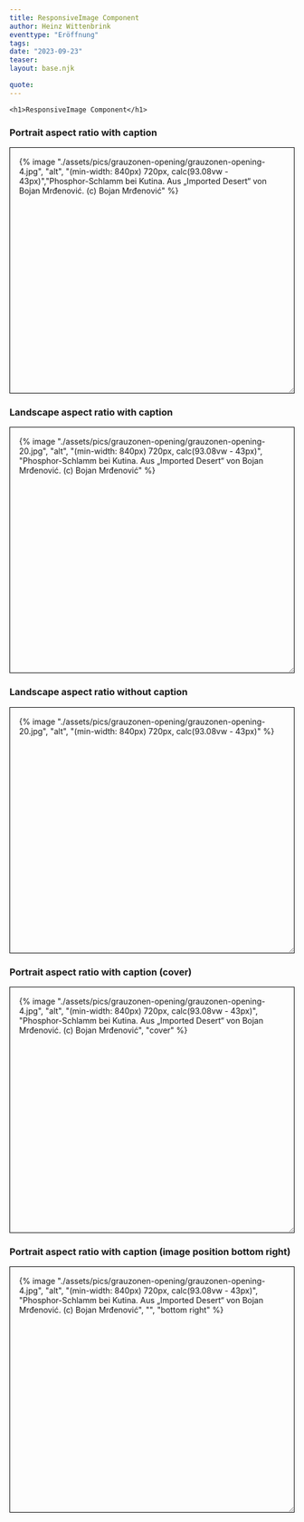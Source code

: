 ```yaml
---
title: ResponsiveImage Component
author: Heinz Wittenbrink
eventtype: "Eröffnung"
tags:
date: "2023-09-23"
teaser:
layout: base.njk

quote:
---
```


<style>
  main {
    padding: 30px;
    min-height: 10000px;
  }
  
  </style>

    <h1>ResponsiveImage Component</h1>

  <article>
    <h3>Portrait aspect ratio with caption</h2>
    <div style="resize:both;overflow:auto;border:1px solid black;padding:16px;height:400px">
        {% image
          "./assets/pics/grauzonen-opening/grauzonen-opening-4.jpg", "alt", "(min-width: 840px) 720px, calc(93.08vw - 43px)","Phosphor-Schlamm bei Kutina. Aus „Imported Desert“ von Bojan Mrđenović. (c) Bojan Mrđenović"
        %}
    </div>
  </article>

  <article>
    <h3>Landscape aspect ratio with caption</h2>
    <div style="resize:both;overflow:auto;border:1px solid black;padding:16px;height:400px">
      {% image "./assets/pics/grauzonen-opening/grauzonen-opening-20.jpg", "alt", "(min-width: 840px) 720px, calc(93.08vw - 43px)", "Phosphor-Schlamm bei Kutina. Aus „Imported Desert“ von Bojan Mrđenović. (c) Bojan Mrđenović" %}
    </div>
  </article>
  
  <article>
    <h3>Landscape aspect ratio without caption</h2>
    <div style="resize:both;overflow:auto;border:1px solid black;padding:16px;height:400px">
      {% image "./assets/pics/grauzonen-opening/grauzonen-opening-20.jpg", "alt", "(min-width: 840px) 720px, calc(93.08vw - 43px)" %}
    </div>
  </article>

  <article>
    <h3>Portrait aspect ratio with caption (cover)</h2>
    <div style="resize:both;overflow:auto;border:1px solid black;padding:16px;height:400px">
      {% image "./assets/pics/grauzonen-opening/grauzonen-opening-4.jpg", "alt", "(min-width: 840px) 720px, calc(93.08vw - 43px)", "Phosphor-Schlamm bei Kutina. Aus „Imported Desert“ von Bojan Mrđenović. (c) Bojan Mrđenović", "cover" %}
    </div>
  </article>
  
  <article>
    <h3>Portrait aspect ratio with caption (image position bottom right)</h2>
    <div style="resize:both;overflow:auto;border:1px solid black;padding:16px;height:400px">
      {% image "./assets/pics/grauzonen-opening/grauzonen-opening-4.jpg", "alt", "(min-width: 840px) 720px, calc(93.08vw - 43px)", "Phosphor-Schlamm bei Kutina. Aus „Imported Desert“ von Bojan Mrđenović. (c) Bojan Mrđenović", "", "bottom right" %}
    </div>
  </article>
